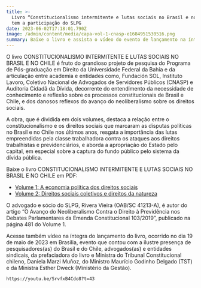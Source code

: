 ```yaml
---
title: >-
  Livro “Constitucionalismo intermitente e lutas sociais no Brasil e no Chile”
  tem a participação do SLPG
date: 2023-06-02T17:18:01.790Z
image: /admin/content/media/capa-vol-1-cnasp-e1684951530516.png
summary: Baixe o livro e assista o vídeo do evento de lançamento na íntegra.
---
```

O livro  CONSTITUCIONALISMO INTERMITENTE E LUTAS SOCIAIS NO BRASIL E NO CHILE é fruto do grandioso projeto de pesquisa do Programa de Pós-graduação em Direito da Universidade Federal da Bahia e da articulação entre academia e entidades como, Fundación SOL, Instituto Lavoro, Coletivo Nacional de Advogados de Servidores Públicos (CNASP) e Auditoria Cidadã da Dívida, decorrente do entendimento da necessidade de conhecimento e reflexão sobre os processos constitucionais de Brasil e Chile, e dos danosos reflexos do avanço do neoliberalismo sobre os direitos sociais. 

A obra, que é dividida em dois volumes, destaca a relação entre o constitucionalismo e os direitos sociais que marcaram as disputas políticas no Brasil e no Chile nos últimos anos, resgata a importância das lutas empreendidas pela classe trabalhadora contra os ataques aos direitos trabalhistas e previdenciários, e aborda a apropriação do Estado pelo capital, em especial sobre a captura do fundo público pelo sistema da dívida pública.

Baixe o livro CONSTITUCIONALISMO INTERMITENTE E LUTAS SOCIAIS NO BRASIL E NO CHILE em PDF: 

* [Volume 1: A economia política dos direitos sociais](https://cnasp.adv.br/cnasp/wp-content/uploads/2023/05/Constitucionalismo_Intermitente_e_Lutas.pdf)
* [Volume 2: Direitos sociais coletivos e direitos da natureza](https://cnasp.adv.br/constitucionalismo-intermitente-e-lutas-sociais-no-brasil-e-no-chile-vol-2/)

O advogado e sócio do SLPG, Rivera Vieira (OAB/SC 41213-A), é autor do artigo “O Avanço do Neoliberalismo Contra o Direito à Previdência nos Debates Parlamentares da Emenda Constitucional 103/2019”, publicado na página 481 do Volume 1.

Acesse também vídeo na íntegra do lançamento do livro, ocorrido no dia 19 de maio de 2023 em Brasília, evento que contou com a ilustre presença de pesquisadores(as) do Brasil e do Chile, advogados(as) e entidades sindicais, da prefaciadora do livro e Ministra do Tribunal Constitucional chileno, Daniela Marzi Muñoz, do Ministro Maurício Godinho Delgado (TST) e da Ministra Esther Dweck (Ministério da Gestão).

```youtube
https://youtu.be/SrvfxB4Cdo8?t=43 
```
